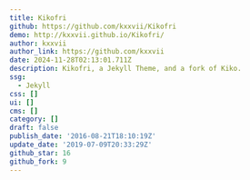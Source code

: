 ```yaml
---
title: Kikofri
github: https://github.com/kxxvii/Kikofri
demo: http://kxxvii.github.io/Kikofri/
author: kxxvii
author_link: https://github.com/kxxvii
date: 2024-11-28T02:13:01.711Z
description: Kikofri, a Jekyll Theme, and a fork of Kiko.
ssg:
  - Jekyll
css: []
ui: []
cms: []
category: []
draft: false
publish_date: '2016-08-21T18:10:19Z'
update_date: '2019-07-09T20:33:29Z'
github_star: 16
github_fork: 9
---
```

